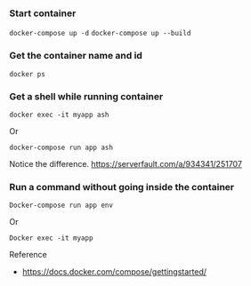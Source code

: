 ### Start container 

`docker-compose up -d`
`docker-compose up --build`

### Get the container name and id

`docker ps`

### Get a shell while running container 

`docker exec -it myapp ash`

Or

`docker-compose run app ash`

Notice the difference. https://serverfault.com/a/934341/251707

### Run a command without going inside the container

`Docker-compose run app env`

Or

`Docker exec -it myapp`

Reference 
- https://docs.docker.com/compose/gettingstarted/

